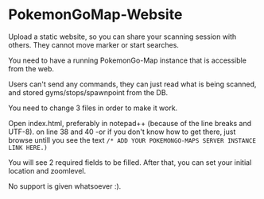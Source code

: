# PokemonGoMap-Website
Upload a static website, so you can share your scanning session with others. They cannot move marker or start searches.

You need to have a running PokemonGo-Map instance that is accessible from the web.

Users can't send any commands, they can just read what is being scanned, and stored gyms/stops/spawnpoint from the DB.

You need to change 3 files in order to make it work.

Open index.html, preferably in notepad++ (because of the line breaks and  UTF-8).
on line 38 and 40  -or if you don't know how to get there, just browse untill you see the text `/* ADD YOUR POKEMONGO-MAPS SERVER INSTANCE LINK HERE.)`

You will see 2 required fields to be filled.
After that, you can set your initial location and zoomlevel.

No support is given whatsoever :).
